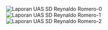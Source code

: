 ![Laporan UAS SD Reynaldo Romero-0](https://user-images.githubusercontent.com/105592890/213742264-d76d14fe-3830-45d5-a6bc-28d1db591970.png)
![Laporan UAS SD Reynaldo Romero-1](https://user-images.githubusercontent.com/105592890/213742275-cd6d9839-f75b-48b8-b014-5b7ee7e09d94.png)
![Laporan UAS SD Reynaldo Romero-2](https://user-images.githubusercontent.com/105592890/213742281-15cf6b42-0110-47c4-8a02-1e46cd7d283d.png)
